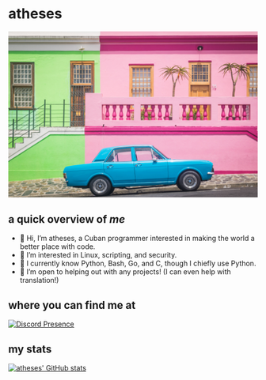# atheses #
![image info](cuba.jpg)
## a quick overview of *me* ##
- 👋 Hi, I’m atheses, a Cuban programmer interested in making the world a better place with code.
- 👀 I’m interested in Linux, scripting, and security.
- 🌱 I currently know Python, Bash, Go, and C, though I chiefly use Python.
- 💞️ I’m open to helping out with any projects! (I can even help with translation!)
## where you can find me at ##
[![Discord Presence](https://lanyard.cnrad.dev/api/1036764211159765042)](https://discord.com/users/1036764211159765042)
## my stats ##
[![atheses' GitHub stats](https://github-readme-stats.vercel.app/api?username=atheses)](https://github.com/atheses/github-readme-stats)
